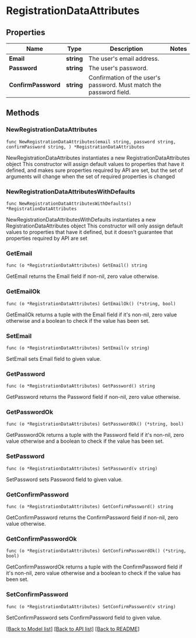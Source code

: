 # RegistrationDataAttributes

## Properties

Name | Type | Description | Notes
------------ | ------------- | ------------- | -------------
**Email** | **string** | The user&#39;s email address. | 
**Password** | **string** | The user&#39;s password. | 
**ConfirmPassword** | **string** | Confirmation of the user&#39;s password. Must match the password field. | 

## Methods

### NewRegistrationDataAttributes

`func NewRegistrationDataAttributes(email string, password string, confirmPassword string, ) *RegistrationDataAttributes`

NewRegistrationDataAttributes instantiates a new RegistrationDataAttributes object
This constructor will assign default values to properties that have it defined,
and makes sure properties required by API are set, but the set of arguments
will change when the set of required properties is changed

### NewRegistrationDataAttributesWithDefaults

`func NewRegistrationDataAttributesWithDefaults() *RegistrationDataAttributes`

NewRegistrationDataAttributesWithDefaults instantiates a new RegistrationDataAttributes object
This constructor will only assign default values to properties that have it defined,
but it doesn't guarantee that properties required by API are set

### GetEmail

`func (o *RegistrationDataAttributes) GetEmail() string`

GetEmail returns the Email field if non-nil, zero value otherwise.

### GetEmailOk

`func (o *RegistrationDataAttributes) GetEmailOk() (*string, bool)`

GetEmailOk returns a tuple with the Email field if it's non-nil, zero value otherwise
and a boolean to check if the value has been set.

### SetEmail

`func (o *RegistrationDataAttributes) SetEmail(v string)`

SetEmail sets Email field to given value.


### GetPassword

`func (o *RegistrationDataAttributes) GetPassword() string`

GetPassword returns the Password field if non-nil, zero value otherwise.

### GetPasswordOk

`func (o *RegistrationDataAttributes) GetPasswordOk() (*string, bool)`

GetPasswordOk returns a tuple with the Password field if it's non-nil, zero value otherwise
and a boolean to check if the value has been set.

### SetPassword

`func (o *RegistrationDataAttributes) SetPassword(v string)`

SetPassword sets Password field to given value.


### GetConfirmPassword

`func (o *RegistrationDataAttributes) GetConfirmPassword() string`

GetConfirmPassword returns the ConfirmPassword field if non-nil, zero value otherwise.

### GetConfirmPasswordOk

`func (o *RegistrationDataAttributes) GetConfirmPasswordOk() (*string, bool)`

GetConfirmPasswordOk returns a tuple with the ConfirmPassword field if it's non-nil, zero value otherwise
and a boolean to check if the value has been set.

### SetConfirmPassword

`func (o *RegistrationDataAttributes) SetConfirmPassword(v string)`

SetConfirmPassword sets ConfirmPassword field to given value.



[[Back to Model list]](../README.md#documentation-for-models) [[Back to API list]](../README.md#documentation-for-api-endpoints) [[Back to README]](../README.md)


